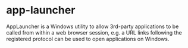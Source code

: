 # app-launcher
AppLauncher is a Windows utility to allow 3rd-party applications to be called from within a web browser session, e.g. a URL links following the registered protocol can be used to open applications on Windows.